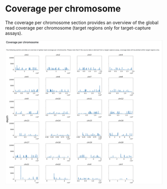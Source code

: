 # Coverage per chromosome

The coverage per chromosome section provides an overview of the global read coverage per chromosome (target regions only for target-capture assays).

![](<../../../.gitbook/assets/iScreen Shoter - 2022-07-19 164941.308.png>)

